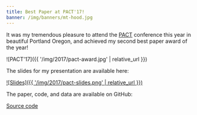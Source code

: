 ```yaml
---
title: Best Paper at PACT'17!
banner: /img/banners/mt-hood.jpg
---
```


It was my tremendous pleasure to attend the
[PACT](https://parasol.tamu.edu/pact17/) conference this year in beautiful
Portland Oregon, and achieved my second best paper award of the year!

![PACT'17]({{ '/img/2017/pact-award.jpg' | relative_url }})

The slides for my presentation are available here:

<a href="https://speakerdeck.com/chriscummins/end-to-end-deep-learning-of-optimization-heuristics-pact-17" target="_blank"> ![Slides]({{ '/img/2017/pact-slides.png' | relative_url }})</a>

The paper, code, and data are available on GitHub:
<div class="btn-row">
    <a href="https://github.com/ChrisCummins/paper-end2end-dl" class="btn btn-github">
        Source code
    </a>
</div>
